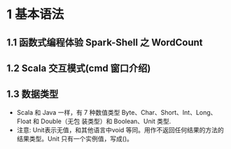 # 1 基本语法
## 1.1 函数式编程体验 Spark-Shell 之 WordCount
## 1.2 Scala 交互模式(cmd 窗口介绍)
## 1.3 数据类型
- Scala 和 Java 一样，有 7 种数值类型 Byte、Char、Short、Int、Long、Float 和 Double（无包 装类型）和 Boolean、Unit 类型.
- 注意: Unit表示无值，和其他语言中void 等同。用作不返回任何结果的方法的结果类型。Unit 只有一个实例值，写成()。

